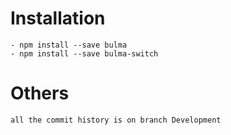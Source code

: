 # Installation
    - npm install --save bulma
    - npm install --save bulma-switch
# Others
    all the commit history is on branch Development
